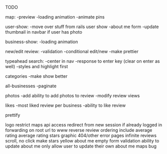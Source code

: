 TODO

map:
-preview
-loading animation
-animate pins

user-show:
-move over stuff from rails user show
-about me form
-update thumbnail in navbar if user has photo

business-show:
-loading animation

new/edit review:
-validation
-conditional edit/new
-make prettier

typeahead search:
-center in nav
-response to enter key (clear on enter as well)
-styles and highlight first

categories
-make show better

all-businesses
-paginate

photos
-add ability to add photos to review
-modify review views

likes
-most liked review per business
-ability to like review

prettify

logo
restrict maps api access
redirect from new session if already logged in
forwarding on root url to www
reverse review ordering
include average rating
average rating stars graphic
404/other error pages
infinite reviews scroll, no click
make stars yellow
about me empty form validation
ability to update about me
only allow user to update their own about me
maps bug